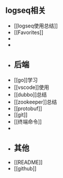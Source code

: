 ## logseq相关
- [[logseq使用总结]]
- [[Favorites]]
-
-
- ## 后端
- [[go]]学习
- [[vscode]]使用
- [[dubbo]]总结
- [[zookeeper]]总结
- [[protobuf]]
- [[git]]
- [[终端命令]]
-
- ## 其他
- [[README]]
- [[github]]